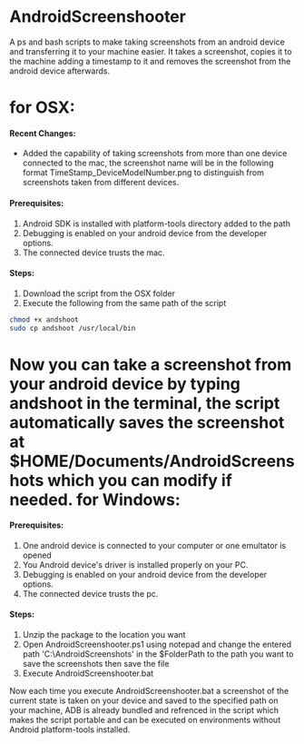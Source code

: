 AndroidScreenshooter
====================

A ps and bash scripts to make taking screenshots from an android device and transferring it to your machine easier.
It takes a screenshot, copies it to the machine adding a timestamp to it and removes the screenshot from the android device afterwards.

for OSX:
========
#### Recent Changes:
* Added the capability of taking screenshots from more than one device connected to the mac, the screenshot name will be in the following format TimeStamp_DeviceModelNumber.png to distinguish from screenshots taken from different devices.

#### Prerequisites:
1. Android SDK is installed with platform-tools directory added to the path
2. Debugging is enabled on your android device from the developer options.
3. The connected device trusts the mac.

#### Steps:
1. Download the script from the OSX folder
2. Execute the following from the same path of the script
```bash
chmod +x andshoot
sudo cp andshoot /usr/local/bin
```
Now you can take a screenshot from your android device by typing andshoot in the terminal, the script automatically saves the screenshot at $HOME/Documents/AndroidScreenshots which you can modify if needed.
for Windows:
==============
#### Prerequisites:
1. One android device is connected to your computer or one emultator is opened
2. You Android device's driver is installed properly on your PC.
3. Debugging is enabled on your android device from the developer options.
4. The connected device trusts the pc.

#### Steps:
1. Unzip the package to the location you want
2. Open AndroidScreenshooter.ps1 using notepad and change the entered path 'C:\AndroidScreenshots\' in the $FolderPath to the path you want to save the screenshots then save the file
3. Execute AndroidScreenshooter.bat

Now each time you execute AndroidScreenshooter.bat a screenshot of the current state is taken on your device and saved to the specified path on your machine, ADB is already bundled and refrenced in the script which makes the script portable and can be executed on environments without Android platform-tools installed.
